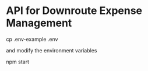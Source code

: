 # API for Downroute Expense Management 

cp .env-example .env

and modify the environment variables

npm start